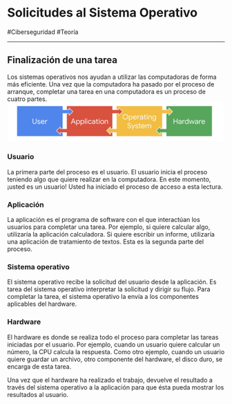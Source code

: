 # Solicitudes al Sistema Operativo
#Ciberseguridad #Teoría 

---
## Finalización de una tarea

Los sistemas operativos nos ayudan a utilizar las computadoras de forma más eficiente. Una vez que la computadora ha pasado por el proceso de arranque, completar una tarea en una computadora es un proceso de cuatro partes.
![Proceso para completar una tarea](img/solicitud-os.webp)
### Usuario

La primera parte del proceso es el usuario. El usuario inicia el proceso teniendo algo que quiere realizar en la computadora. En este momento, ¡usted es un usuario! Usted ha iniciado el proceso de acceso a esta lectura.
### Aplicación

La aplicación es el programa de software con el que interactúan los usuarios para completar una tarea. Por ejemplo, si quiere calcular algo, utilizaría la aplicación calculadora. Si quiere escribir un informe, utilizaría una aplicación de tratamiento de textos. Esta es la segunda parte del proceso.
### Sistema operativo

El sistema operativo recibe la solicitud del usuario desde la aplicación. Es tarea del sistema operativo interpretar la solicitud y dirigir su flujo. Para completar la tarea, el sistema operativo la envía a los componentes aplicables del hardware.
### Hardware

El hardware es donde se realiza todo el proceso para completar las tareas iniciadas por el usuario. Por ejemplo, cuando un usuario quiere calcular un número, la CPU calcula la respuesta. Como otro ejemplo, cuando un usuario quiere guardar un archivo, otro componente del hardware, el disco duro, se encarga de esta tarea.

Una vez que el hardware ha realizado el trabajo, devuelve el resultado a través del sistema operativo a la aplicación para que ésta pueda mostrar los resultados al usuario.
